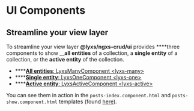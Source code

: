 # UI Components

## Streamline your view layer

To streamline your view layer **@lyxs/ngxs-crud/ui** provides ****three components to show __**all entities** of a collection, a **single entity** of a collection, or the **active entity** of the collection.

* \*\*\*\*[**All entities**: LyxsManyComponent &lt;lyxs-many&gt;](lyxsmanycomponent.md)
* \*\*\*\*[**Single entity**: LyxsOneComponent &lt;lyxs-one&gt;](lyxsonecomponent.md)
* \*\*\*\*[**Active entity**: LyxsActiveComponent &lt;lyxs-active&gt;](lyxsactivecomponent.md)

You can see them in action in the `posts-index.component.html` and `posts-show.component.html` templates \(found [here](https://github.com/bitflut/lyxs/blob/master/apps/ng-integration/src/app/posts)\).


